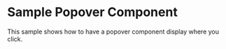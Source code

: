 # Sample Popover Component
This sample shows how to have a popover component display where you click.